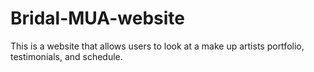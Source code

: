 # Bridal-MUA-website
This is a website that allows users to look at a make up artists portfolio, testimonials, and schedule.
